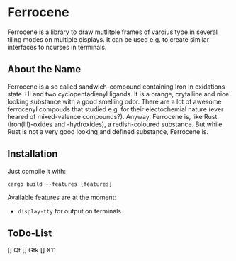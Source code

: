Ferrocene
=========

Ferrocene is a library to draw mutlitple frames of varoius type in several tiling modes on multiple displays.
It can be used e.g. to create similar interfaces to ncurses in terminals.

About the Name
--------------

Ferrocene is a so called sandwich-compound containing Iron in oxidations state +II and two cyclopentadienyl ligands.
It is a orange, crytalline and nice looking substance with a good smelling odor.
There are a lot of awesome ferrocenyl compouds that studied e.g. for their electochemial nature (ever heared of mixed-valence compounds?).
Anyway, Ferrocene is, like Rust (Iron(III)-oxides and -hydroxides), a redish-coloured substance.
But while Rust is not a very good looking and defined substance, Ferrocene is.

Installation
------------

Just compile it with:
```
cargo build --features [features]
```

Available features are at the moment:

* `display-tty` for output on terminals.

ToDo-List
---------

[] Qt
[] Gtk
[] X11

